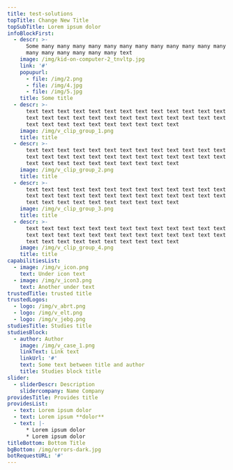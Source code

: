 ```yaml
---
title: test-solutions
topTitle: Change New Title
topSubTitle: Lorem ipsum dolor
infoBlockFirst:
  - descr: >-
      Some many many many many many many many many many many many many many many
      many many many many many many text
    image: /img/kid-on-computer-2_tnvltp.jpg
    link: '#'
    popupurl:
      - file: /img/2.png
      - file: /img/4.jpg
      - file: /img/5.jpg
    title: Some title
  - descr: >-
      text text text text text text text text text text text text text text text
      text text text text text text text text text text text text text text text
      text text text text text text text text text text
    image: /img/v_clip_group_1.png
    title: title
  - descr: >-
      text text text text text text text text text text text text text text text
      text text text text text text text text text text text text text text text
      text text text text text text text text text text
    image: /img/v_clip_group_2.png
    title: title
  - descr: >-
      text text text text text text text text text text text text text text text
      text text text text text text text text text text text text text text text
      text text text text text text text text text text
    image: /img/v_clip_group_3.png
    title: title
  - descr: >-
      text text text text text text text text text text text text text text text
      text text text text text text text text text text text text text text text
      text text text text text text text text text text
    image: /img/v_clip_group_4.png
    title: title
capabilitiesList:
  - image: /img/v_icon.png
    text: Under icon text
  - image: /img/v_icon3.png
    text: Another under text
trustedTitle: trusted title
trustedLogos:
  - logo: /img/v_abrt.png
  - logo: /img/v_elt.png
  - logo: /img/v_jebg.png
studiesTitle: Studies title
studiesBlock:
  - author: Author
    image: /img/v_case_1.png
    linkText: Link text
    linkUrl: '#'
    text: Some text between title and author
    title: Studies block title
slider:
  - sliderDescr: Description
    slidercompany: Name Company
providesTitle: Provides title
providesList:
  - text: Lorem ipsum dolor
  - text: Lorem ipsum **dolor**
  - text: |-
      * Lorem ipsum dolor
      * Lorem ipsum dolor
titleBottom: Bottom Title
bgBottom: /img/errors-dark.jpg
botRequestURL: '#'
---
```


